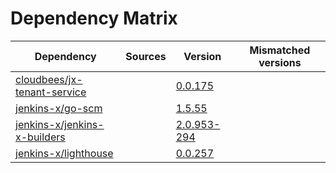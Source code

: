 # Dependency Matrix

Dependency | Sources | Version | Mismatched versions
---------- | ------- | ------- | -------------------
[cloudbees/jx-tenant-service](https://github.com/cloudbees/jx-tenant-service) |  | [0.0.175](https://github.com/cloudbees/jx-tenant-service/releases/tag/v0.0.175) | 
[jenkins-x/go-scm](https://github.com/jenkins-x/go-scm) |  | [1.5.55]() | 
[jenkins-x/jenkins-x-builders](https://github.com/jenkins-x/jenkins-x-builders) |  | [2.0.953-294]() | 
[jenkins-x/lighthouse](https://github.com/jenkins-x/lighthouse) |  | [0.0.257]() | 
